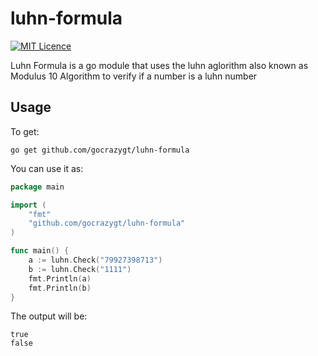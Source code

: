 # luhn-formula
[![MIT Licence](https://badges.frapsoft.com/os/mit/mit.png?v=103)](https://opensource.org/licenses/mit-license.php)

Luhn Formula is a go module that uses the luhn aglorithm also known as Modulus 10 Algorithm to verify if a number is a luhn number

## Usage
To get:
```
go get github.com/gocrazygt/luhn-formula
```

You can use it as:
```go
package main

import (
	"fmt"
	"github.com/gocrazygt/luhn-formula"
)

func main() {
	a := luhn.Check("79927398713")
	b := luhn.Check("1111")
	fmt.Println(a)
	fmt.Println(b)
}
```

The output will be:
```
true
false
```
